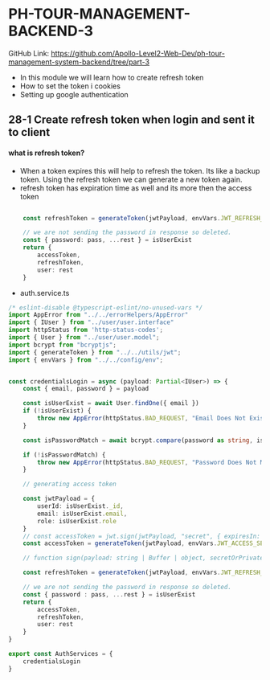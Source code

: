 # PH-TOUR-MANAGEMENT-BACKEND-3

GitHub Link: https://github.com/Apollo-Level2-Web-Dev/ph-tour-management-system-backend/tree/part-3

- In this module we will learn how to create refresh token 
- How to set the token i cookies 
- Setting up google authentication 
## 28-1 Create refresh token when login and sent it to client

#### what is refresh token?
- When a token expires this will help to refresh the token. Its like a backup token. Using the refresh token we can generate a new token again. 
- refresh token has expiration time as well and its more then the access token 

```ts 

    const refreshToken = generateToken(jwtPayload, envVars.JWT_REFRESH_SECRET, envVars.JWT_REFRESH_EXPIRES)

    // we are not sending the password in response so deleted. 
    const { password: pass, ...rest } = isUserExist
    return {
        accessToken,
        refreshToken,
        user: rest
    }
```

- auth.service.ts 

```ts 
/* eslint-disable @typescript-eslint/no-unused-vars */
import AppError from "../../errorHelpers/AppError"
import { IUser } from "../user/user.interface"
import httpStatus from 'http-status-codes';
import { User } from "../user/user.model";
import bcrypt from "bcryptjs";
import { generateToken } from "../../utils/jwt";
import { envVars } from "../../config/env";


const credentialsLogin = async (payload: Partial<IUser>) => {
    const { email, password } = payload

    const isUserExist = await User.findOne({ email })
    if (!isUserExist) {
        throw new AppError(httpStatus.BAD_REQUEST, "Email Does Not Exist")
    }

    const isPasswordMatch = await bcrypt.compare(password as string, isUserExist.password as string)

    if (!isPasswordMatch) {
        throw new AppError(httpStatus.BAD_REQUEST, "Password Does Not Match")
    }

    // generating access token 

    const jwtPayload = {
        userId: isUserExist._id,
        email: isUserExist.email,
        role: isUserExist.role
    }
    // const accessToken = jwt.sign(jwtPayload, "secret", { expiresIn: "1d" })
    const accessToken = generateToken(jwtPayload, envVars.JWT_ACCESS_SECRET, envVars.JWT_ACCESS_EXPIRES)

    // function sign(payload: string | Buffer | object, secretOrPrivateKey: jwt.Secret | jwt.PrivateKey, options?: jwt.SignOptions): string (+4 overloads)

    const refreshToken = generateToken(jwtPayload, envVars.JWT_REFRESH_SECRET, envVars.JWT_REFRESH_EXPIRES)

    // we are not sending the password in response so deleted. 
    const { password : pass, ...rest } = isUserExist
    return {
        accessToken,
        refreshToken,
        user: rest
    }
}

export const AuthServices = {
    credentialsLogin
}
```